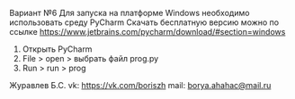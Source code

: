 Вариант №6
Для запуска на платформе Windows необходимо использовать среду PyCharm
Скачать бесплатную версию можно по ссылке https://www.jetbrains.com/pycharm/download/#section=windows
1. Открыть PyCharm
2. File > open > выбрать файл prog.py
3. Run > run > prog

Журавлев Б.С. 
		vk: https://vk.com/boriszh 
		mail: borya.ahahac@mail.ru
